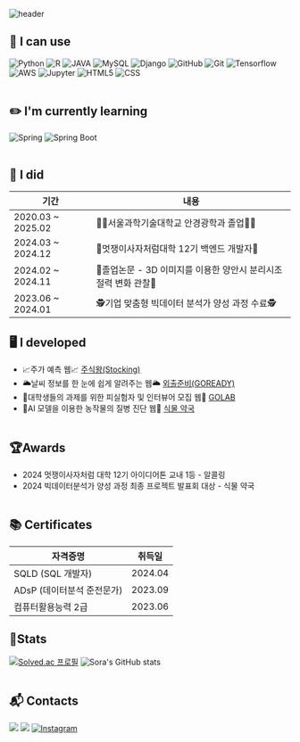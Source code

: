 
![header](https://capsule-render.vercel.app/api?type=waving&color=FFB9B9&height=300&section=header&text=Hello👋,%20I'm%20Sora%20Lee🐰&fontSize=50&fontColor=FFFFFF)


## 💪 I can use
![Python](https://img.shields.io/badge/Python-3776AB.svg?&style=for-the-badge&logo=Python&logoColor=white)
![R](https://img.shields.io/badge/R-276DC3.svg?&style=for-the-badge&logo=R&logoColor=white) 
![JAVA](https://img.shields.io/badge/Java-ED8B00?style=for-the-badge&logo=openjdk&logoColor=white) ![MySQL](https://img.shields.io/badge/MySQL-4479A1.svg?&style=for-the-badge&logo=MySQL&logoColor=white) ![Django](https://img.shields.io/badge/Django-092E20.svg?&style=for-the-badge&logo=Django&logoColor=white) ![GitHub](https://img.shields.io/badge/GitHub-181717.svg?&style=for-the-badge&logo=GitHub&logoColor=white) ![Git](https://img.shields.io/badge/Git-F05032.svg?&style=for-the-badge&logo=Git&logoColor=white) ![Tensorflow](https://img.shields.io/badge/Tensorflow-FF6F00.svg?&style=for-the-badge&logo=Tensorflow&logoColor=white)
![AWS](https://img.shields.io/badge/AWS-232F3E.svg?&style=for-the-badge&logo=amazonwebservices&logoColor=white) ![Jupyter](https://img.shields.io/badge/Jupyter-F37626.svg?&style=for-the-badge&logo=Jupyter&logoColor=white) ![HTML5](https://img.shields.io/badge/HTML5-E34F26.svg?&style=for-the-badge&logo=HTML5&logoColor=white) ![CSS](https://img.shields.io/badge/CSS-663399.svg?&style=for-the-badge&logo=CSS&logoColor=white) 
<br></br>
## ✏️ I'm currently learning
![Spring](https://img.shields.io/badge/Spring-6DB33F.svg?&style=for-the-badge&logo=Spring&logoColor=white)
![Spring Boot](https://img.shields.io/badge/SpringBoot-6DB33F.svg?&style=for-the-badge&logo=SpringBoot&logoColor=white)
<br></br>

## 👤 I did
| 기간       |                내용                            |
| ---------- | ---------------------------------------------- |
| 2020.03 ~ 2025.02  |  👩‍🎓서울과학기술대학교 안경광학과 졸업👩‍🎓  |
| 2024.03 ~ 2024.12 |  🦁멋쟁이사자처럼대학 12기 백엔드 개발자🦁 |
| 2024.02 ~ 2024.11 |  📑졸업논문 - 3D 이미지를 이용한 양안시 분리시조절력 변화 관찰📑 | 
| 2023.06 ~ 2024.01 | 🕵️기업 맞춤형 빅데이터 분석가 양성 과정 수료🕵️ |

## 🖥️ I developed
- 📈주가 예측 웹📈 <a href="https://github.com/leeesoraaa/Stocking">주식왕(Stocking)</a>
- 🌥️날씨 정보를 한 눈에 쉽게 알려주는 웹🌥️ <a href="https://github.com/leeesoraaa/GOREADY_BE">외출준비(GOREADY)</a>
- 🐳대학생들의 과제를 위한 피실험자 및 인터뷰어 모집 웹🐳 <a href="https://github.com/leeesoraaa/GOLAB_BE">GOLAB</a>
- 🥦AI 모델을 이용한 농작물의 질병 진단 웹🥦 <a href="https://github.com/leeesoraaa/ForFarmerForFuture">식물 약국</a> 
<br></br>
## 🏆Awards
- 2024 멋쟁이사자처럼 대학 12기 아이디어톤 교내 1등 - 알콜링
- 2024 빅데이터분석가 양성 과정 최종 프로젝트 발표회 대상 - 식물 약국 
<br></br>
## 📚 Certificates
| 자격증명                         | 취득일     |
|----------------------------------|------------|
| SQLD (SQL 개발자)                | 2024.04    |
| ADsP (데이터분석 준전문가)        | 2023.09    |
| 컴퓨터활용능력 2급                | 2023.06    |

## 🎇Stats
[![Solved.ac
프로필](http://mazassumnida.wtf/api/v2/generate_badge?boj=lsrlsh)](https://solved.ac/lsrlsh)
![Sora's GitHub stats](https://github-readme-stats.vercel.app/api?username=leeesoraaa&show_icons=true&theme=gruvbox_light)
<br></br>
## :mailbox_with_mail: Contacts
<a href=mailto:lsrlsh@naver.com> <img src="https://img.shields.io/badge/naver-03C75A?style=for-the-badge&logo=naver&logoColor=white&link=mailto:lsrlsh@naver.com"></a>
<a href=mailto:lsrlsh9981@gmail.com> <img src="https://img.shields.io/badge/Gmail-EA4335?style=for-the-badge&logo=Gmail&logoColor=white&link=mailto:lsrlsh9981@gmail.com"></a>
<a href="https://www.instagram.com/leee_so_raaa">![Instagram](https://img.shields.io/badge/Instagram-FF0069.svg?&style=for-the-badge&logo=Instagram&logoColor=white)</a>
